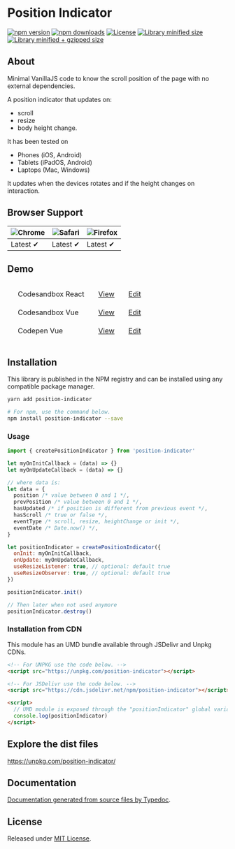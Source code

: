 # Position Indicator

[![npm version](https://img.shields.io/npm/v/position-indicator.svg?style=flat-square)](https://www.npmjs.com/package/position-indicator)
[![npm downloads](https://img.shields.io/npm/dm/position-indicator.svg?style=flat-square)](https://www.npmjs.com/package/position-indicator)
[![License](https://badgen.net/github/license/kunukn/position-indicator)](./LICENSE)
[![Library minified size](https://badgen.net/bundlephobia/min/position-indicator)](https://bundlephobia.com/result?p=position-indicator)
[![Library minified + gzipped size](https://badgen.net/bundlephobia/minzip/position-indicator)](https://bundlephobia.com/result?p=position-indicator)

## About

Minimal VanillaJS code to know the scroll position of the page with no external dependencies.
<br/>

A position indicator that updates on:

- scroll
- resize
- body height change.<br/>

It has been tested on

- Phones (iOS, Android)
- Tablets (iPadOS, Android)
- Laptops (Mac, Windows)

It updates when the devices rotates and if the height changes on interaction.

## Browser Support

| ![Chrome](https://cdnjs.cloudflare.com/ajax/libs/browser-logos/70.0.0/chrome/chrome_48x48.png) | ![Safari](https://cdnjs.cloudflare.com/ajax/libs/browser-logos/70.0.0/safari-ios/safari-ios_48x48.png) | ![Firefox](https://cdnjs.cloudflare.com/ajax/libs/browser-logos/70.0.0/firefox/firefox_48x48.png) |
| ---------------------------------------------------------------------------------------------- | ------------------------------------------------------------------------------------------------------ | ------------------------------------------------------------------------------------------------- |
| Latest ✔                                                                                       | Latest ✔                                                                                               | Latest ✔                                                                                          |

## Demo

<table style="border-spacing: 16px;border-collapse: separate;">

<tr>
<td>Codesandbox React</td>
<td><a href="https://0li7c.csb.app/" target="_blank" rel="noopener noreferrer">View</a></td>
<td><a href="https://codesandbox.io/s/position-indicator-reactjs-0li7c" target="_blank" rel="noopener noreferrer">Edit</a></td>
</tr>

<tr>
<td>Codesandbox Vue</td>
<td><a href="https://88mtz.csb.app/" target="_blank" rel="noopener noreferrer">View</a></td>
<td><a href="https://codesandbox.io/s/angry-night-88mtz" target="_blank" rel="noopener noreferrer">Edit</a></td>
</tr>

<tr>
<td>Codepen Vue</td>
<td><a href="https://codepen.io/kunukn/full/wvJGzda" target="_blank" rel="noopener noreferrer">View</a></td>
<td><a href="https://codepen.io/kunukn/pen/wvJGzda" target="_blank" rel="noopener noreferrer">Edit</a></td>
</tr>

</table>

## Installation

This library is published in the NPM registry and can be installed using any compatible package manager.

```sh
yarn add position-indicator

# For npm, use the command below.
npm install position-indicator --save
```

### Usage

```js
import { createPositionIndicator } from 'position-indicator'

let myOnInitCallback = (data) => {}
let myOnUpdateCallback = (data) => {}

// where data is:
let data = {
  position /* value between 0 and 1 */,
  prevPosition /* value between 0 and 1 */,
  hasUpdated /* if position is different from previous event */,
  hasScroll /* true or false */,
  eventType /* scroll, resize, heightChange or init */,
  eventDate /* Date.now() */,
}

let positionIndicator = createPositionIndicator({
  onInit: myOnInitCallback,
  onUpdate: myOnUpdateCallback,
  useResizeListener: true, // optional: default true
  useResizeObserver: true, // optional: default true
})

positionIndicator.init()

// Then later when not used anymore
positionIndicator.destroy()
```

### Installation from CDN

This module has an UMD bundle available through JSDelivr and Unpkg CDNs.

```html
<!-- For UNPKG use the code below. -->
<script src="https://unpkg.com/position-indicator"></script>

<!-- For JSDelivr use the code below. -->
<script src="https://cdn.jsdelivr.net/npm/position-indicator"></script>

<script>
  // UMD module is exposed through the "positionIndicator" global variable.
  console.log(positionIndicator)
</script>
```

## Explore the dist files

https://unpkg.com/position-indicator/

## Documentation

[Documentation generated from source files by Typedoc](./docs/README.md).

## License

Released under [MIT License](./LICENSE).
